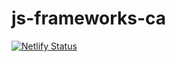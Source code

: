 # js-frameworks-ca
 
[![Netlify Status](https://api.netlify.com/api/v1/badges/eac2bd30-49f2-4487-b525-83f6c048160a/deploy-status)](https://app.netlify.com/sites/delightful-basbousa-b5b287/deploys) 